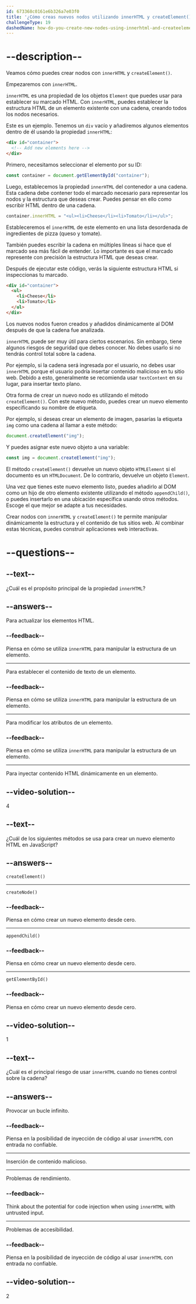```yaml
---
id: 673368c0161e6b326a7e03f0
title: '¿Cómo creas nuevos nodos utilizando innerHTML y createElement()?'
challengeType: 19
dashedName: how-do-you-create-new-nodes-using-innerhtml-and-createelement
---
```


# --description--

Veamos cómo puedes crear nodos con `innerHTML` y `createElement()`.

Empezaremos con `innerHTML`.

`innerHTML` es una propiedad de los objetos `Element` que puedes usar para establecer su marcado HTML. Con `innerHTML`, puedes establecer la estructura HTML de un elemento existente con una cadena, creando todos los nodos necesarios.

Este es un ejemplo. Tenemos un `div` vacío y añadiremos algunos elementos dentro de él usando la propiedad `innerHTML`:

```html
<div id="container">
  <!-- Add new elements here -->
</div>
```

Primero, necesitamos seleccionar el elemento por su ID:

```js
const container = document.getElementById("container");
```

Luego, establecemos la propiedad `innerHTML` del contenedor a una cadena. Esta cadena debe contener todo el marcado necesario para representar los nodos y la estructura que deseas crear. Puedes pensar en ello como escribir HTML dentro de una cadena.

```js
container.innerHTML = "<ul><li>Cheese</li><li>Tomato</li></ul>";
```

Estableceremos el `innerHTML` de este elemento en una lista desordenada de ingredientes de pizza (queso y tomate).

También puedes escribir la cadena en múltiples líneas si hace que el marcado sea más fácil de entender. Lo importante es que el marcado represente con precisión la estructura HTML que deseas crear.

Después de ejecutar este código, verás la siguiente estructura HTML si inspeccionas tu marcado.

```html
<div id="container">
  <ul>
    <li>Cheese</li>
    <li>Tomato</li>
  </ul>
</div>
```

Los nuevos nodos fueron creados y añadidos dinámicamente al DOM después de que la cadena fue analizada.

`innerHTML` puede ser muy útil para ciertos escenarios. Sin embargo, tiene algunos riesgos de seguridad que debes conocer. No debes usarlo si no tendrás control total sobre la cadena.

Por ejemplo, si la cadena será ingresada por el usuario, no debes usar `innerHTML` porque el usuario podría insertar contenido malicioso en tu sitio web. Debido a esto, generalmente se recomienda usar `textContent` en su lugar, para insertar texto plano.

Otra forma de crear un nuevo nodo es utilizando el método `createElement()`. Con este nuevo método, puedes crear un nuevo elemento especificando su nombre de etiqueta.

Por ejemplo, si deseas crear un elemento de imagen, pasarías la etiqueta `img` como una cadena al llamar a este método:

```js
document.createElement("img");
```

Y puedes asignar este nuevo objeto a una variable:

```js
const img = document.createElement("img");
```

El método `createElement()` devuelve un nuevo objeto `HTMLElement` si el documento es un `HTMLDocument`.  De lo contrario, devuelve un objeto `Element`.

Una vez que tienes este nuevo elemento listo, puedes añadirlo al DOM como un hijo de otro elemento existente utilizando el método `appendChild()`, o puedes insertarlo en una ubicación específica usando otros métodos. Escoge el que mejor se adapte a tus necesidades.

Crear nodos con `innerHTML` y `createElement()` te permite manipular dinámicamente la estructura y el contenido de tus sitios web. Al combinar estas técnicas, puedes construir aplicaciones web interactivas.

# --questions--

## --text--

¿Cuál es el propósito principal de la propiedad `innerHTML`?

## --answers--

Para actualizar los elementos HTML.

### --feedback--

Piensa en cómo se utiliza `innerHTML` para manipular la estructura de un elemento.

---

Para establecer el contenido de texto de un elemento.

### --feedback--

Piensa en cómo se utiliza `innerHTML` para manipular la estructura de un elemento.

---

Para modificar los atributos de un elemento.

### --feedback--

Piensa en cómo se utiliza `innerHTML` para manipular la estructura de un elemento.

---

Para inyectar contenido HTML dinámicamente en un elemento.

## --video-solution--

4

## --text--

¿Cuál de los siguientes métodos se usa para crear un nuevo elemento HTML en JavaScript?

## --answers--

`createElement()`

---

`createNode()`

### --feedback--

Piensa en cómo crear un nuevo elemento desde cero.

---

`appendChild()`

### --feedback--

Piensa en cómo crear un nuevo elemento desde cero.

---

`getElementById()`

### --feedback--

Piensa en cómo crear un nuevo elemento desde cero.

## --video-solution--

1

## --text--

¿Cuál es el principal riesgo de usar `innerHTML` cuando no tienes control sobre la cadena?

## --answers--

Provocar un bucle infinito.

### --feedback--

Piensa en la posibilidad de inyección de código al usar `innerHTML` con entrada no confiable.

---

Inserción de contenido malicioso.

---

Problemas de rendimiento.

### --feedback--

Think about the potential for code injection when using `innerHTML` with untrusted input.

---

Problemas de accesibilidad.

### --feedback--

Piensa en la posibilidad de inyección de código al usar `innerHTML` con entrada no confiable.

## --video-solution--

2
